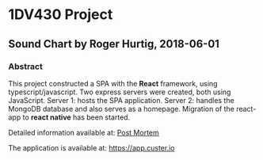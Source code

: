 # 1DV430 Project

## **Sound Chart** by Roger Hurtig, 2018-06-01
### Abstract
This project constructed a SPA with the **React** framework, using typescript/javascript. Two express servers were created, both using JavaScript. Server 1: hosts the SPA application. Server 2: handles the MongoDB database and also serves as a homepage. Migration of the react-app to **react native** has been started.

Detailed information available at: [Post Mortem](https://github.com/CusterIO/React-SoundChart/wiki/Post-Mortem)

The application is available at: https://app.custer.io
